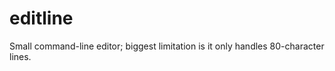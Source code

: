 editline
========

Small command-line editor; biggest limitation is it only handles 80-character lines.
